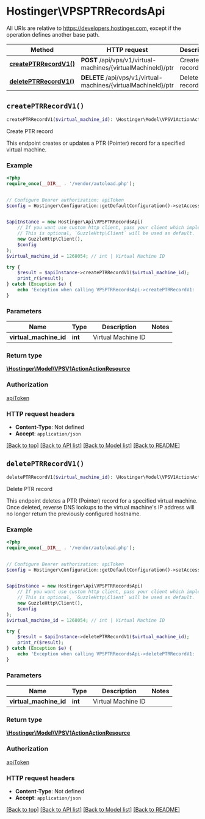 # Hostinger\VPSPTRRecordsApi

All URIs are relative to https://developers.hostinger.com, except if the operation defines another base path.

| Method | HTTP request | Description |
| ------------- | ------------- | ------------- |
| [**createPTRRecordV1()**](VPSPTRRecordsApi.md#createPTRRecordV1) | **POST** /api/vps/v1/virtual-machines/{virtualMachineId}/ptr | Create PTR record |
| [**deletePTRRecordV1()**](VPSPTRRecordsApi.md#deletePTRRecordV1) | **DELETE** /api/vps/v1/virtual-machines/{virtualMachineId}/ptr | Delete PTR record |


## `createPTRRecordV1()`

```php
createPTRRecordV1($virtual_machine_id): \Hostinger\Model\VPSV1ActionActionResource
```

Create PTR record

This endpoint creates or updates a PTR (Pointer) record for a specified virtual machine.

### Example

```php
<?php
require_once(__DIR__ . '/vendor/autoload.php');


// Configure Bearer authorization: apiToken
$config = Hostinger\Configuration::getDefaultConfiguration()->setAccessToken('YOUR_ACCESS_TOKEN');


$apiInstance = new Hostinger\Api\VPSPTRRecordsApi(
    // If you want use custom http client, pass your client which implements `GuzzleHttp\ClientInterface`.
    // This is optional, `GuzzleHttp\Client` will be used as default.
    new GuzzleHttp\Client(),
    $config
);
$virtual_machine_id = 1268054; // int | Virtual Machine ID

try {
    $result = $apiInstance->createPTRRecordV1($virtual_machine_id);
    print_r($result);
} catch (Exception $e) {
    echo 'Exception when calling VPSPTRRecordsApi->createPTRRecordV1: ', $e->getMessage(), PHP_EOL;
}
```

### Parameters

| Name | Type | Description  | Notes |
| ------------- | ------------- | ------------- | ------------- |
| **virtual_machine_id** | **int**| Virtual Machine ID | |

### Return type

[**\Hostinger\Model\VPSV1ActionActionResource**](../Model/VPSV1ActionActionResource.md)

### Authorization

[apiToken](../../README.md#apiToken)

### HTTP request headers

- **Content-Type**: Not defined
- **Accept**: `application/json`

[[Back to top]](#) [[Back to API list]](../../README.md#endpoints)
[[Back to Model list]](../../README.md#models)
[[Back to README]](../../README.md)

## `deletePTRRecordV1()`

```php
deletePTRRecordV1($virtual_machine_id): \Hostinger\Model\VPSV1ActionActionResource
```

Delete PTR record

This endpoint deletes a PTR (Pointer) record for a specified virtual machine.   Once deleted, reverse DNS lookups to the virtual machine's IP address will no longer return the previously configured hostname.

### Example

```php
<?php
require_once(__DIR__ . '/vendor/autoload.php');


// Configure Bearer authorization: apiToken
$config = Hostinger\Configuration::getDefaultConfiguration()->setAccessToken('YOUR_ACCESS_TOKEN');


$apiInstance = new Hostinger\Api\VPSPTRRecordsApi(
    // If you want use custom http client, pass your client which implements `GuzzleHttp\ClientInterface`.
    // This is optional, `GuzzleHttp\Client` will be used as default.
    new GuzzleHttp\Client(),
    $config
);
$virtual_machine_id = 1268054; // int | Virtual Machine ID

try {
    $result = $apiInstance->deletePTRRecordV1($virtual_machine_id);
    print_r($result);
} catch (Exception $e) {
    echo 'Exception when calling VPSPTRRecordsApi->deletePTRRecordV1: ', $e->getMessage(), PHP_EOL;
}
```

### Parameters

| Name | Type | Description  | Notes |
| ------------- | ------------- | ------------- | ------------- |
| **virtual_machine_id** | **int**| Virtual Machine ID | |

### Return type

[**\Hostinger\Model\VPSV1ActionActionResource**](../Model/VPSV1ActionActionResource.md)

### Authorization

[apiToken](../../README.md#apiToken)

### HTTP request headers

- **Content-Type**: Not defined
- **Accept**: `application/json`

[[Back to top]](#) [[Back to API list]](../../README.md#endpoints)
[[Back to Model list]](../../README.md#models)
[[Back to README]](../../README.md)
